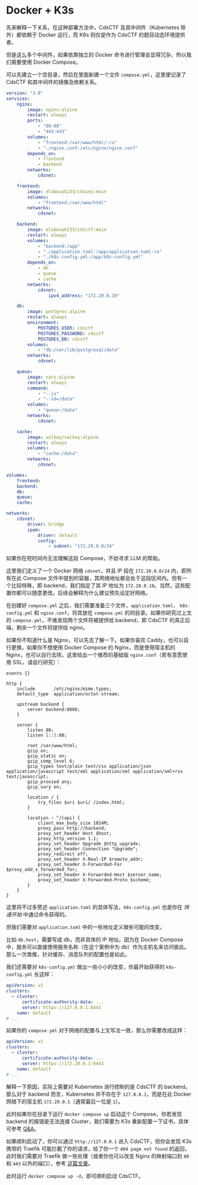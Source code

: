 # Docker + K3s

先来解释一下关系，在这种部署方法中，CdsCTF 及其中间件（Kubernetes 除外）都依赖于 Docker 运行，而 K8s 则仅是作为 CdsCTF 的题目动态环境提供者。

但是这么多个中间件，如果依靠独立的 Docker 命令进行管理会显得冗杂，所以我们需要使用 Docker Compose。

可以先建立一个空目录，然后在里面新建一个文件 `compose.yml`，这里便记录了 CdsCTF 和其中间件的镜像及依赖关系。

```yaml
version: "3.0"
services:
    nginx:
        image: nginx:alpine
        restart: always
        ports:
            - "80:80"
            - "443:443"
        volumes:
            - "frontend:/var/www/html/:ro"
            - "./nginx.conf:/etc/nginx/nginx.conf"
        depends_on:
            - frontend
            - backend
        networks:
            cdsnet:

    frontend:
        image: elabosak233/cdsuno:main
        volumes:
            - "frontend:/var/www/html"
        networks:
            cdsnet:

    backend:
        image: elabosak233/cdsctf:main
        restart: always
        volumes:
            - "backend:/app"
            - "./application.toml:/app/application.toml:ro"
            - "./k8s-config.yml:/app/k8s-config.yml"
        depends_on:
            - db
            - queue
            - cache
        networks:
            cdsnet:
                ipv4_address: "172.20.0.10"

    db:
        image: postgres:alpine
        restart: always
        environment:
            POSTGRES_USER: cdsctf
            POSTGRES_PASSWORD: cdsctf
            POSTGRES_DB: cdsctf
        volumes:
            - "db:/var/lib/postgresql/data"
        networks:
            cdsnet:

    queue:
        image: nats:alpine
        restart: always
        command:
            - "--js"
            - "--sd=/data"
        volumes:
            - "queue:/data"
        networks:
            cdsnet:

    cache:
        image: valkey/valkey:alpine
        restart: always
        volumes:
            - "cache:/data"
        networks:
            cdsnet:

volumes:
    frontend:
    backend:
    db:
    queue:
    cache:

networks:
    cdsnet:
        driver: bridge
        ipam:
            driver: default
            config:
                - subnet: "172.20.0.0/24"
```

如果你在短时间内无法理解这段 Compose，不妨寻求 LLM 的帮助。

这里我们定义了一个 Docker 网络 `cdsnet`，并且 IP 段在 `172.20.0.0/24` 内，即所有在此 Compose 文件中提到的容器，其网络地址都会处于这段区间内。但有一个比较特殊，即 backend，我们指定了其 IP 地址为 `172.20.0.10`。当然，这些配置你都可以随意更改。后续会解释为什么建议预先设定好网络。

在创建好 `compose.yml` 之后，我们需要准备三个文件，`application.toml`、 `k8s-config.yml` 和 `nginx.conf`，将其放在 `compose.yml` 的同目录。如果你研究过上文的 `compose.yml`，不难发现两个文件将被提供给 backend，即 CdsCTF 的真正后端，剩余一个文件将提供给 nginx。

如果你不知道什么是 Nginx，可以先去了解一下。如果你喜欢 Caddy，也可以自行更换。如果你不想使用 Docker Compose 的 Nginx，而是使用宿主机的 Nginx，也可以自行去除。这里给出一个推荐的基础版 `nginx.conf`（若有意愿使用 SSL，请自行研究）：

```nginx
events {}

http {
    include       /etc/nginx/mime.types;
    default_type  application/octet-stream;

    upstream backend {
        server backend:8888;
    }

    server {
        listen 80;
        listen [::]:80;
        
        root /var/www/html;
        gzip on;
        gzip_static on;
        gzip_comp_level 6;
        gzip_types text/plain text/css application/json application/javascript text/xml application/xml application/xml+rss text/javascript;
        gzip_proxied any;
        gzip_vary on;

        location / {
            try_files $uri $uri/ /index.html;
        }
        
        location ~ ^/(api) {
            client_max_body_size 1024M;
            proxy_pass http://backend;
            proxy_set_header Host $host;
            proxy_http_version 1.1;
            proxy_set_header Upgrade $http_upgrade;
            proxy_set_header Connection "Upgrade";
            proxy_redirect off;
            proxy_set_header X-Real-IP $remote_addr;
            proxy_set_header X-Forwarded-For $proxy_add_x_forwarded_for;
            proxy_set_header X-Forwarded-Host $server_name;
            proxy_set_header X-Forwarded-Proto $scheme;
        }
    }
}
```

这里将不过多赘述 `application.toml` 的具体写法，`k8s-config.yml` 也是你在 *快速开始* 中通过命令获得的。

但我们需要对 `application.toml` 中的一些地址定义做些可能的改变。

比如 `db.host`，需要写成 db，而非具体的 IP 地址。因为在 Docker Compose 中，服务可以直接使用服务名称（在这个案例中为 db）作为主机名来访问彼此。那么一次类推，针对缓存、消息队列的配置也是如此。

我们还需要对 `k8s-config.yml` 做出一些小小的改变，你最开始获得的 `k8s-config.yml` 长这样：

```yaml
apiVersion: v1
clusters:
  - cluster:
      certificate-authority-data: ...
      server: https://127.0.0.1:6443
    name: default
# ...
```

如果你的 `compose.yml` 对于网络的配置与上文写法一致，那么你需要改成这样：

```yaml
apiVersion: v1
clusters:
  - cluster:
      certificate-authority-data: ...
      server: https://172.20.0.1:6443
    name: default
# ...
```

解释一下原因，实际上需要对 Kubernetes 进行控制的是 CdsCTF 的 backend。那么对于 backend 而言，Kubernetes 并不存在于 `127.0.0.1`，而是在此 Docker 网络下的宿主机 `172.20.0.1`（通常最后一位是 `1`）。

此时如果你在目录下运行 `docker compose up` 启动这个 Compose，你若发现 backend 的报错是无法连接 Cluster，我们需要为 K3s 重新配置一下证书，具体可参考 [Q&A](/zh/start/qa/k3s/cert-reset)。

如果顺利启动了，你可以通过 `http://127.0.0.1` 进入 CdsCTF，但你会发现 K3s 携带的 Traefik 可能拦截了你的请求，给了你一个 `404 page not found` 的返回，此时我们需要对 Traefik 做一些处理（或者你也可以改变 Nginx 的映射端口到 `80` 和 `443` 以外的端口），参考 [这篇文章](/zh/start/qa/k3s/traefik-adjust)。

此时运行 `docker compose up -d`，即可顺利启动 CdsCTF。